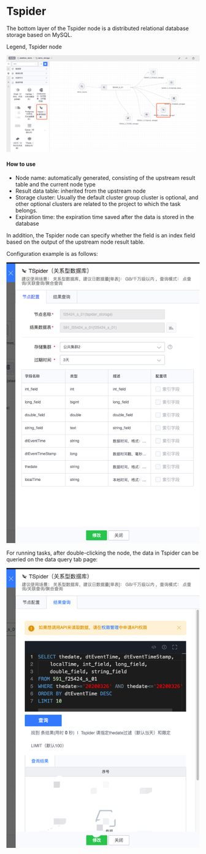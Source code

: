 # Tspider
The bottom layer of the Tspider node is a distributed relational database storage based on MySQL.

Legend, Tspider node

![](../../../../assets/dataflow/components/storage/dataflow-tspider.png)

#### How to use
- Node name: automatically generated, consisting of the upstream result table and the current node type
- Result data table: inherited from the upstream node
- Storage cluster: Usually the default cluster group cluster is optional, and other optional clusters are related to the project to which the task belongs.
- Expiration time: the expiration time saved after the data is stored in the database

In addition, the Tspider node can specify whether the field is an index field based on the output of the upstream node result table.

Configuration example is as follows:

![](../../../../assets/dataflow/components/storage/dataflow-tspider-example.png)

For running tasks, after double-clicking the node, the data in Tspider can be queried on the data query tab page:

![](../../../../assets/dataflow/components/storage/dataflow-tspider-query.png)